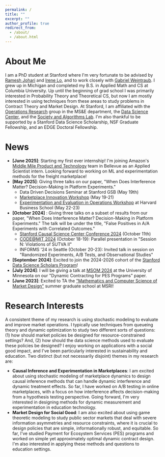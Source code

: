 ```yaml
---
permalink: /
title: ""
excerpt: ""
author_profile: true
redirect_from: 
  - /about/
  - /about.html
---
```


<!-- Google tag (gtag.js) -->
<script async src="https://www.googletagmanager.com/gtag/js?id=G-4RGB5WX9E4"></script>
<script>
  window.dataLayer = window.dataLayer || [];
  function gtag(){dataLayer.push(arguments);}
  gtag('js', new Date());

  gtag('config', 'G-4RGB5WX9E4');
</script>

# About Me

I am a PhD student at Stanford where I'm very fortunate to be advised by [Ramesh Johari](https://web.stanford.edu/~rjohari/) and [Irene Lo](https://sites.google.com/view/irene-lo/home?authuser=0), and to work closely with [Gabriel Weintraub](https://gsb-faculty.stanford.edu/gabriel-weintraub/). I grew up in Michigan and completed my B.S. in Applied Math and CS at Columbia University. Up until the beginning of grad school I was primarily interested in Probability Theory and Theoretical CS, but now I am mostly interested in using techniques from these areas to study problems in Contract Theory and Market Design. At Stanford, I am affiliated with the [Operations Research](https://or.stanford.edu/) group in the MS&E department, the [Data Science Center](https://datascience.stanford.edu/about/about-stanford-data-science), and the [Society and Algorithms Lab](https://web.stanford.edu/group/soal/). I'm also thankful to be supported by a Stanford Data Science Scholarship, NSF Graduate Fellowship, and an EDGE Doctoral Fellowship.

# News
- **[June 2025]**: Starting my first ever internship! I'm joining Amazon's [Middle Mile Product and Technology](https://www.amazon.science/latest-news/how-amazons-middle-mile-team-helps-packages-make-the-journey-to-your-doorstep) team in Bellevue as an Applied Scientist intern. Looking forward to working on ML and experimentation methods for the freight marketplace!
- **[May 2025]**: Giving three talks on our paper, "When Does Interference Matter? Decision-Making in Platform Experiments."
    - Data Driven Decisions Seminar at Stanford GSB (May 19th)
    - [Marketplace Innovation Workshop](https://marketplaceinnovation.net/) (May 19-21)
    - [Experimentation and Evaluation in Operations Workshop](https://www.hbs.edu/faculty/research/seminars-conferences/Pages/event.aspx?conf=eeo-workshop&view=home) at Harvard Business School (May 22-23)
- **[October 2024]** : Giving three talks on a subset of results from our paper, "When Does Interference Matter? Decision-Making in Platform Experiments." The talk will be under the title, "False Positives in A/A Experiments with Correlated Outcomes."
    - [Stanford Causal Science Center Conference 2024](https://datascience.stanford.edu/events/causal-science-center/2024-causal-science-center-conference) (October 11th)
    - [CODE@MIT 2024](https://ide.mit.edu/events/code24/) (October 18-19): Parallel presentation in "Session N: Violations of SUTVA II"
    - INFORMS '24 in Seattle (October 20-23): Invited talk in session on "Randomized Experiments, A/B Tests, and Observational Studies" 
- **[September 2024]**: Excited to join the 2024-2026 cohort of the [Stanford Data Science Scholars Program](https://datascience.stanford.edu/programs/stanford-data-science-scholars-program/program-details)!
- **[July 2024]**: I will be giving a talk at [MSOM 2024](https://msom2024.umn.edu/home) at the University of Minnesota on our "Dynamic Contracting for PES Programs" paper.
- **[June 2023]**: Excited to TA the ["Mathematics and Computer Science of Market Design"](https://www.slmath.org/summer-schools/1016) summer graduate school at MSRI!

  
# Research Interests
A consistent theme of my research is using stochastic modeling to evaluate and improve market operations. I typically use techniques from queueing theory and dynamic optimization to study two different sorts of questions: (1) how should market policies be designed for resource-constrained settings? And, (2) how should the data science methods used to evaluate these policies be designed? I enjoy working on applications with a social good impact, and I've been particularly interested in sustainability and education. Two distinct (but not necessarily disjoint) themes in my research are:

- **Causal Inference and Experimentation in Marketplaces**: I am excited about using stochastic modeling of marketplace dynamics to design causal inference methods that can handle dynamic interference and dynamic treatment effects. So far, I have worked on A/B testing in online marketplaces, with a focus on how interference affects decision-making from a hypothesis testing perspective. Going forward, I'm very interested in designing methods for dynamic measurement and experimentation in education technology.
- **Market Design for Social Good**: I am also excited about using game theoretic modeling to study public sector markets that deal with severe information asymmetries and resource constraints, where it is crucial to design policies that are simple, informationally robust, and equitable. So far, I've studied Payment for Ecosystem Services (PES) programs and worked on simple yet approximately optimal dynamic contract design. I'm also interested in applying these methods and questions to education settings.










